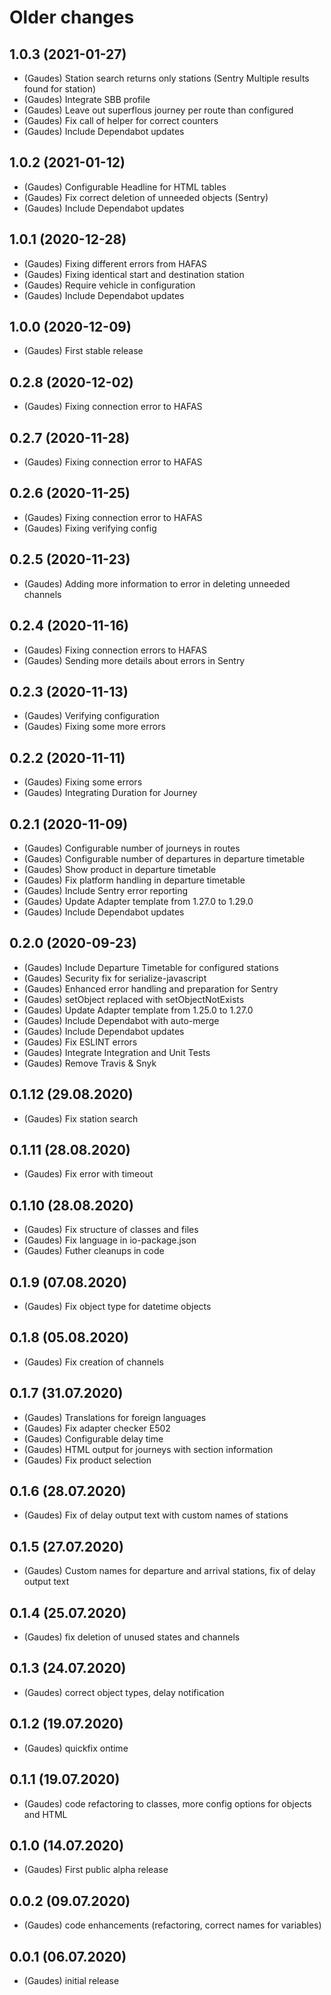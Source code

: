 # Older changes
## 1.0.3 (2021-01-27)
* (Gaudes) Station search returns only stations (Sentry Multiple results found for station)
* (Gaudes) Integrate SBB profile
* (Gaudes) Leave out superflous journey per route than configured
* (Gaudes) Fix call of helper for correct counters
* (Gaudes) Include Dependabot updates

## 1.0.2 (2021-01-12)
* (Gaudes) Configurable Headline for HTML tables
* (Gaudes) Fix correct deletion of unneeded objects (Sentry)
* (Gaudes) Include Dependabot updates

## 1.0.1 (2020-12-28)
* (Gaudes) Fixing different errors from HAFAS
* (Gaudes) Fixing identical start and destination station
* (Gaudes) Require vehicle in configuration
* (Gaudes) Include Dependabot updates

## 1.0.0 (2020-12-09)
* (Gaudes) First stable release

## 0.2.8 (2020-12-02)
* (Gaudes) Fixing connection error to HAFAS

## 0.2.7 (2020-11-28)
* (Gaudes) Fixing connection error to HAFAS

## 0.2.6 (2020-11-25)
* (Gaudes) Fixing connection error to HAFAS
* (Gaudes) Fixing verifying config

## 0.2.5 (2020-11-23)
* (Gaudes) Adding more information to error in deleting unneeded channels

## 0.2.4 (2020-11-16)
* (Gaudes) Fixing connection errors to HAFAS
* (Gaudes) Sending more details about errors in Sentry

## 0.2.3 (2020-11-13)
* (Gaudes) Verifying configuration
* (Gaudes) Fixing some more errors

## 0.2.2 (2020-11-11)
* (Gaudes) Fixing some errors
* (Gaudes) Integrating Duration for Journey

## 0.2.1 (2020-11-09)
* (Gaudes) Configurable number of journeys in routes
* (Gaudes) Configurable number of departures in departure timetable
* (Gaudes) Show product in departure timetable
* (Gaudes) Fix platform handling in departure timetable
* (Gaudes) Include Sentry error reporting
* (Gaudes) Update Adapter template from 1.27.0 to 1.29.0
* (Gaudes) Include Dependabot updates

## 0.2.0 (2020-09-23)
* (Gaudes) Include Departure Timetable for configured stations
* (Gaudes) Security fix for serialize-javascript
* (Gaudes) Enhanced error handling and preparation for Sentry
* (Gaudes) setObject replaced with setObjectNotExists
* (Gaudes) Update Adapter template from 1.25.0 to 1.27.0
* (Gaudes) Include Dependabot with auto-merge
* (Gaudes) Include Dependabot updates
* (Gaudes) Fix ESLINT errors
* (Gaudes) Integrate Integration and Unit Tests
* (Gaudes) Remove Travis & Snyk

## 0.1.12 (29.08.2020)
* (Gaudes) Fix station search

## 0.1.11 (28.08.2020)
* (Gaudes) Fix error with timeout

## 0.1.10 (28.08.2020)
* (Gaudes) Fix structure of classes and files
* (Gaudes) Fix language in io-package.json
* (Gaudes) Futher cleanups in code

## 0.1.9 (07.08.2020)
* (Gaudes) Fix object type for datetime objects

## 0.1.8 (05.08.2020)
* (Gaudes) Fix creation of channels

## 0.1.7 (31.07.2020)
* (Gaudes) Translations for foreign languages
* (Gaudes) Fix adapter checker E502
* (Gaudes) Configurable delay time
* (Gaudes) HTML output for journeys with section information
* (Gaudes) Fix product selection

## 0.1.6 (28.07.2020)
* (Gaudes) Fix of delay output text with custom names of stations

## 0.1.5 (27.07.2020)
* (Gaudes) Custom names for departure and arrival stations, fix of delay output text

## 0.1.4 (25.07.2020)
* (Gaudes) fix deletion of unused states and channels

## 0.1.3 (24.07.2020)
* (Gaudes) correct object types, delay notification

## 0.1.2 (19.07.2020)
* (Gaudes) quickfix ontime

## 0.1.1 (19.07.2020)
* (Gaudes) code refactoring to classes, more config options for objects and HTML

## 0.1.0 (14.07.2020)
* (Gaudes) First public alpha release

## 0.0.2 (09.07.2020)
* (Gaudes) code enhancements (refactoring, correct names for variables)

## 0.0.1 (06.07.2020)
* (Gaudes) initial release

